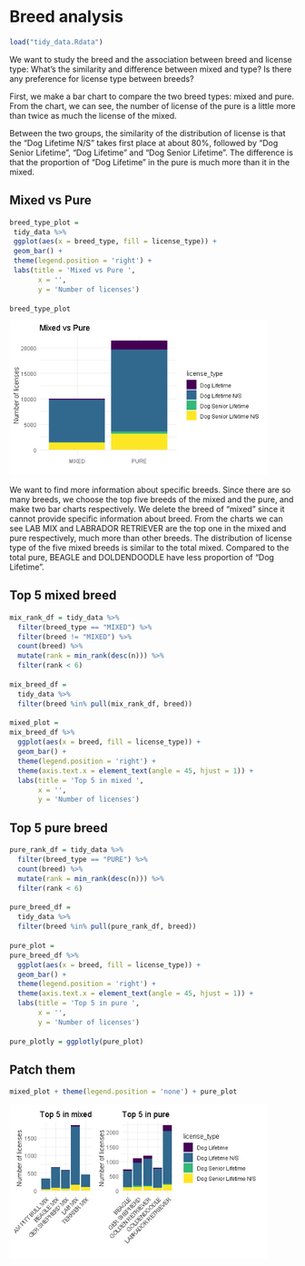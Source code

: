 Breed analysis
================

``` r
load("tidy_data.Rdata")
```

We want to study the breed and the association between breed and license
type: What’s the similarity and difference between mixed and type? Is
there any preference for license type between breeds?

First, we make a bar chart to compare the two breed types: mixed and
pure. From the chart, we can see, the number of license of the pure is a
little more than twice as much the license of the mixed.

Between the two groups, the similarity of the distribution of license is
that the “Dog Lifetime N/S” takes first place at about 80%, followed by
“Dog Senior Lifetime”, “Dog Lifetime” and “Dog Senior Lifetime”. The
difference is that the proportion of “Dog Lifetime” in the pure is much
more than it in the mixed.

## Mixed vs Pure

``` r
breed_type_plot =
 tidy_data %>% 
 ggplot(aes(x = breed_type, fill = license_type)) +
 geom_bar() +
 theme(legend.position = 'right') +
 labs(title = 'Mixed vs Pure ',
       x = '',
       y = 'Number of licenses')

breed_type_plot
```

<img src="breed_files/figure-gfm/unnamed-chunk-2-1.png" width="90%" />

We want to find more information about specific breeds. Since there are
so many breeds, we choose the top five breeds of the mixed and the pure,
and make two bar charts respectively. We delete the breed of “mixed”
since it cannot provide specific information about breed. From the
charts we can see LAB MIX and LABRADOR RETRIEVER are the top one in the
mixed and pure respectively, much more than other breeds. The
distribution of license type of the five mixed breeds is similar to the
total mixed. Compared to the total pure, BEAGLE and DOLDENDOODLE have
less proportion of “Dog Lifetime”.

## Top 5 mixed breed

``` r
mix_rank_df = tidy_data %>% 
  filter(breed_type == "MIXED") %>% 
  filter(breed != "MIXED") %>% 
  count(breed) %>% 
  mutate(rank = min_rank(desc(n))) %>% 
  filter(rank < 6)

mix_breed_df = 
  tidy_data %>% 
  filter(breed %in% pull(mix_rank_df, breed)) 

mixed_plot =
mix_breed_df %>% 
  ggplot(aes(x = breed, fill = license_type)) +
  geom_bar() +
  theme(legend.position = 'right') + 
  theme(axis.text.x = element_text(angle = 45, hjust = 1)) +
  labs(title = 'Top 5 in mixed ',
       x = '',
       y = 'Number of licenses')
```

## Top 5 pure breed

``` r
pure_rank_df = tidy_data %>% 
  filter(breed_type == "PURE") %>% 
  count(breed) %>% 
  mutate(rank = min_rank(desc(n))) %>% 
  filter(rank < 6)

pure_breed_df = 
  tidy_data %>% 
  filter(breed %in% pull(pure_rank_df, breed)) 

pure_plot = 
pure_breed_df %>% 
  ggplot(aes(x = breed, fill = license_type)) +
  geom_bar() +
  theme(legend.position = 'right') + 
  theme(axis.text.x = element_text(angle = 45, hjust = 1)) +
  labs(title = 'Top 5 in pure ',
       x = '',
       y = 'Number of licenses')

pure_plotly = ggplotly(pure_plot)
```

## Patch them

``` r
mixed_plot + theme(legend.position = 'none') + pure_plot 
```

<img src="breed_files/figure-gfm/unnamed-chunk-5-1.png" width="90%" />
